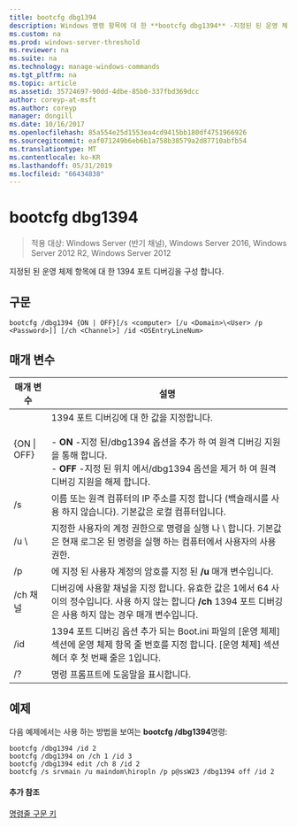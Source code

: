 ```yaml
---
title: bootcfg dbg1394
description: Windows 명령 항목에 대 한 **bootcfg dbg1394** -지정된 된 운영 체제 항목에 대 한 구성 1394 포트 디버깅
ms.custom: na
ms.prod: windows-server-threshold
ms.reviewer: na
ms.suite: na
ms.technology: manage-windows-commands
ms.tgt_pltfrm: na
ms.topic: article
ms.assetid: 35724697-90dd-4dbe-85b0-337fbd369dcc
author: coreyp-at-msft
ms.author: coreyp
manager: dongill
ms.date: 10/16/2017
ms.openlocfilehash: 85a554e25d1553ea4cd9415bb180df4751966926
ms.sourcegitcommit: eaf071249b6eb6b1a758b38579a2d87710abfb54
ms.translationtype: MT
ms.contentlocale: ko-KR
ms.lasthandoff: 05/31/2019
ms.locfileid: "66434838"
---
```

# <a name="bootcfg-dbg1394"></a>bootcfg dbg1394

>적용 대상: Windows Server (반기 채널), Windows Server 2016, Windows Server 2012 R2, Windows Server 2012

지정된 된 운영 체제 항목에 대 한 1394 포트 디버깅을 구성 합니다.

## <a name="syntax"></a>구문
```
bootcfg /dbg1394 {ON | OFF}[/s <computer> [/u <Domain>\<User> /p <Password>]] [/ch <Channel>] /id <OSEntryLineNum>
```
## <a name="parameters"></a>매개 변수

|      매개 변수       |                                                                                                                                           설명                                                                                                                                            |
|----------------------|--------------------------------------------------------------------------------------------------------------------------------------------------------------------------------------------------------------------------------------------------------------------------------------------------|
|   {ON &#124; OFF}    | 1394 포트 디버깅에 대 한 값을 지정합니다.<br /><br />-   **ON** -지정 된/dbg1394 옵션을 추가 하 여 원격 디버깅 지원을 통해 <OSEntryLineNum>합니다.<br />-   **OFF** -지정 된 위치 에서/dbg1394 옵션을 제거 하 여 원격 디버깅 지원을 해제 <OSEntryLineNum>합니다. |
|    /s <computer>     |                                                                                        이름 또는 원격 컴퓨터의 IP 주소를 지정 합니다 (백슬래시를 사용 하지 않습니다). 기본값은 로컬 컴퓨터입니다.                                                                                        |
| /u <Domain>\\<User>  |                                               지정한 사용자의 계정 권한으로 명령을 실행 <User> 나 <Domain> \\ <User>합니다. 기본값은 현재 로그온 된 명령을 실행 하는 컴퓨터에서 사용자의 사용 권한.                                               |
|    /p <Password>     |                                                                                                      에 지정 된 사용자 계정의 암호를 지정 된 **/u** 매개 변수입니다.                                                                                                       |
|     /ch 채널      |                                                           디버깅에 사용할 채널을 지정 합니다. 유효한 값은 1에서 64 사이의 정수입니다. 사용 하지 않는 합니다 **/ch** <Channel> 1394 포트 디버깅은 사용 하지 않는 경우 매개 변수입니다.                                                           |
| /id <OSEntryLineNum> |                                  1394 포트 디버깅 옵션 추가 되는 Boot.ini 파일의 [운영 체제] 섹션에 운영 체제 항목 줄 번호를 지정 합니다. [운영 체제] 섹션 헤더 후 첫 번째 줄은 1입니다.                                  |
|          /?          |                                                                                                                               명령 프롬프트에 도움말을 표시합니다.                                                                                                                               |

## <a name="BKMK_examples"></a>예제
다음 예제에서는 사용 하는 방법을 보여는 **bootcfg /dbg1394**명령:
```
bootcfg /dbg1394 /id 2 
bootcfg /dbg1394 on /ch 1 /id 3 
bootcfg /dbg1394 edit /ch 8 /id 2 
bootcfg /s srvmain /u maindom\hiropln /p p@ssW23 /dbg1394 off /id 2
```
#### <a name="additional-references"></a>추가 참조
[명령줄 구문 키](command-line-syntax-key.md)
